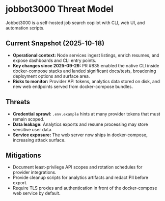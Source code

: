 # jobbot3000 Threat Model

Jobbot3000 is a self-hosted job search copilot with CLI, web UI, and automation scripts.

## Current Snapshot (2025-10-18)

- **Operational context:** Node services ingest listings, enrich resumes, and expose dashboards and CLI
  entry points.
- **Key changes since 2025-09-29:** PR #835 enabled the native CLI inside docker-compose stacks and
  landed significant docs/tests, broadening deployment options and surface area.
- **Risks to monitor:** Provider API tokens, analytics data stored on disk, and new web endpoints served
  from docker-compose bundles.

## Threats

- **Credential sprawl:** `.env.example` hints at many provider tokens that must remain scoped.
- **Data leakage:** Analytics exports and resume processing may store sensitive user data.
- **Service exposure:** The web server now ships in docker-compose, increasing attack surface.

## Mitigations

- Document least-privilege API scopes and rotation schedules for provider integrations.
- Provide cleanup scripts for analytics artifacts and redact PII before export.
- Require TLS proxies and authentication in front of the docker-compose web service by default.
